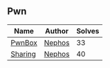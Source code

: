## Pwn
| Name                         | Author                                             | Solves |
|------------------------------|----------------------------------------------------|--------|
| [PwnBox](pwnbox)                   | [Nephos](https://github.com/HaraldMR) | 33     |
| [Sharing](sharing)                  | [Nephos](https://github.com/HaraldMR) | 40     |